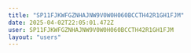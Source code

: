 ```yaml
---
title: "SP11FJKWFGZNHAJNW9V0W0H060BCCTH42R1GH1FJM"
date: 2025-04-02T22:05:01.472Z
user: SP11FJKWFGZNHAJNW9V0W0H060BCCTH42R1GH1FJM
layout: "users"
---
```

    